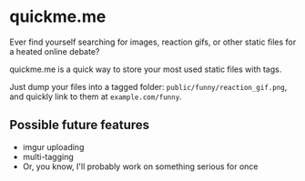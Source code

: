 # quickme.me

Ever find yourself searching for images, reaction gifs, or other static files for a heated online debate?

quickme.me is a quick way to store your most used static files with tags.

Just dump your files into a tagged folder: `public/funny/reaction_gif.png`, and quickly link to them at `example.com/funny`.

## Possible future features

* imgur uploading
* multi-tagging
* Or, you know, I'll probably work on something serious for once

